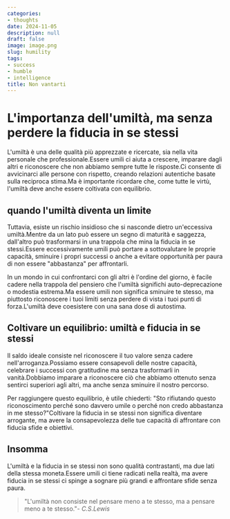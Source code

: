 ```yaml
---
categories:
- thoughts
date: 2024-11-05
description: null
draft: false
image: image.png
slug: humility
tags:
- success
- humble
- intelligence
title: Non vantarti
---
```


# L'importanza dell'umiltà, ma senza perdere la fiducia in se stessi

L'umiltà è una delle qualità più apprezzate e ricercate, sia nella vita personale che professionale.Essere umili ci aiuta a crescere, imparare dagli altri e riconoscere che non abbiamo sempre tutte le risposte.Ci consente di avvicinarci alle persone con rispetto, creando relazioni autentiche basate sulla reciproca stima.Ma è importante ricordare che, come tutte le virtù, l'umiltà deve anche essere coltivata con equilibrio.


## quando l'umiltà diventa un limite

Tuttavia, esiste un rischio insidioso che si nasconde dietro un'eccessiva umiltà.Mentre da un lato può essere un segno di maturità e saggezza, dall'altro può trasformarsi in una trappola che mina la fiducia in se stessi.Essere eccessivamente umili può portare a sottovalutare le proprie capacità, sminuire i propri successi o anche a evitare opportunità per paura di non essere "abbastanza" per affrontarli.

In un mondo in cui confrontarci con gli altri è l'ordine del giorno, è facile cadere nella trappola del pensiero che l'umiltà significhi auto-deprecazione o modestia estrema.Ma essere umili non significa sminuire te stesso, ma piuttosto riconoscere i tuoi limiti senza perdere di vista i tuoi punti di forza.L'umiltà deve coesistere con una sana dose di autostima.


## Coltivare un equilibrio: umiltà e fiducia in se stessi

Il saldo ideale consiste nel riconoscere il tuo valore senza cadere nell'arroganza.Possiamo essere consapevoli delle nostre capacità, celebrare i successi con gratitudine ma senza trasformarli in vanità.Dobbiamo imparare a riconoscere ciò che abbiamo ottenuto senza sentirci superiori agli altri, ma anche senza sminuire il nostro percorso.

Per raggiungere questo equilibrio, è utile chiederti: "Sto rifiutando questo riconoscimento perché sono davvero umile o perché non credo abbastanza in me stesso?"Coltivare la fiducia in se stessi non significa diventare arrogante, ma avere la consapevolezza delle tue capacità di affrontare con fiducia sfide e obiettivi.


## Insomma

L'umiltà e la fiducia in se stessi non sono qualità contrastanti, ma due lati della stessa moneta.Essere umili ci tiene radicati nella realtà, ma avere fiducia in se stessi ci spinge a sognare più grandi e affrontare sfide senza paura.

> "L'umiltà non consiste nel pensare meno a te stesso, ma a pensare meno a te stesso."- *C.S.Lewis*

